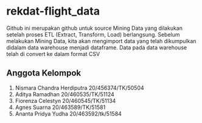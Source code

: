 # rekdat-flight_data
Github ini merupakan github untuk source Mining Data yang dilakukan setelah proses ETL (Extract, Transform, Load) berlangsung. 
Sebelum melakukan Mining Data, kita akan mengimport data yang telah dikumpulkan didalam data warehouse menjadi dataframe. Data pada data warehouse telah di convert ke dalam format CSV

## Anggota Kelompok
1. Nismara Chandra Herdiputra 20/456374/TK/50504
2. Aditya Ramadhan 20/460535/TK/51124
3. Fiorenza Celestyn 20/460545/TK/51134
4. Agnes Suarna  20/463589/TK/51581
5. Ananta Pridya Yudha 20/463592/tk/51584


